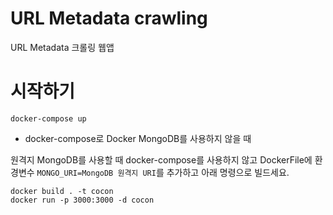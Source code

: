 # URL Metadata crawling
URL Metadata 크롤링 웹앱

# 시작하기
```docker
docker-compose up 
```

- docker-compose로 Docker MongoDB를 사용하지 않을 때

원격지 MongoDB를 사용할 때 docker-compose를 사용하지 않고 DockerFile에 환경변수 ```MONGO_URI=MongoDB 원격지 URI```를 추가하고 아래 명령으로 빌드세요.

```docker
docker build . -t cocon
docker run -p 3000:3000 -d cocon
```
